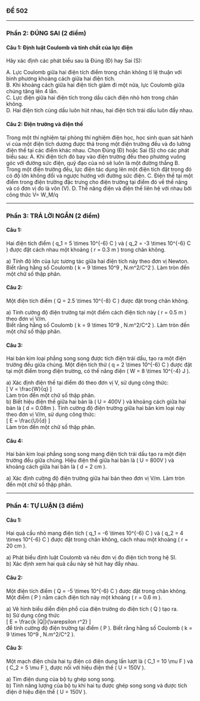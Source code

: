 ### **ĐỀ 502**  

---

### **Phần 2: ĐÚNG SAI (2 điểm)**  

#### **Câu 1: Định luật Coulomb và tính chất của lực điện**  
Hãy xác định các phát biểu sau là Đúng (Đ) hay Sai (S):  

A. Lực Coulomb giữa hai điện tích điểm trong chân không tỉ lệ thuận với bình phương khoảng cách giữa hai điện tích.  
B. Khi khoảng cách giữa hai điện tích giảm đi một nửa, lực Coulomb giữa chúng tăng lên 4 lần.  
C. Lực điện giữa hai điện tích trong dầu cách điện nhỏ hơn trong chân không.  
D. Hai điện tích cùng dấu luôn hút nhau, hai điện tích trái dấu luôn đẩy nhau.  

#### **Câu 2: Điện trường và điện thế**  
Trong một thí nghiệm tại phòng thí nghiệm điện học, học sinh quan sát hành vi của một điện tích dương được thả trong một điện trường đều và đo lường điện thế tại các điểm khác nhau. 
Chọn Đúng (Đ) hoặc Sai (S) cho các phát biểu sau: 
A. Khi điện tích đó bay vào điện trường đều theo phương vuông góc với đường sức điện, quỹ đạo của nó sẽ luôn là một đường thẳng
B. Trong một điện trường đều, lực điện tác dụng lên một điện tích đặt trong đó có độ lớn không đổi và ngược hướng với đường sức điện.
C. Điện thế tại một điểm trong điện trường đặc trưng cho điện trường tại điểm đó về thế năng và có đơn vị đo là vôn (V). 
D. Thế năng điện và điện thế liên hệ với nhau bởi công thức V= W_M/q 

---

### **Phần 3: TRẢ LỜI NGẮN (2 điểm)**  

#### **Câu 1:**  
Hai điện tích điểm \( q_1 = 5 \times 10^{-6} C \) và \( q_2 = -3 \times 10^{-6} C \) được đặt cách nhau một khoảng \( r = 0.3 m \) trong chân không.  

a) Tính độ lớn của lực tương tác giữa hai điện tích này theo đơn vị Newton.  
Biết rằng hằng số Coulomb \( k = 9 \times 10^9 \, N.m^2/C^2 \). Làm tròn đến một chữ số thập phân.  

#### **Câu 2:**  
Một điện tích điểm \( Q = 2.5 \times 10^{-8} C \) được đặt trong chân không.  

a) Tính cường độ điện trường tại một điểm cách điện tích này \( r = 0.5 m \) theo đơn vị V/m.  
Biết rằng hằng số Coulomb \( k = 9 \times 10^9 \, N.m^2/C^2 \). Làm tròn đến một chữ số thập phân.  

#### **Câu 3:**  
Hai bản kim loại phẳng song song được tích điện trái dấu, tạo ra một điện trường đều giữa chúng. Một điện tích thử \( q = 2 \times 10^{-6} C \) được đặt tại một điểm trong điện trường, có thế năng điện \( W = 8 \times 10^{-4} J \).  

a) Xác định điện thế tại điểm đó theo đơn vị V, sử dụng công thức:  
\[
V = \frac{W}{q}
\]  
Làm tròn đến một chữ số thập phân.  
b) Biết hiệu điện thế giữa hai bản là \( U = 400V \) và khoảng cách giữa hai bản là \( d = 0.08m \). Tính cường độ điện trường giữa hai bản kim loại này theo đơn vị V/m, sử dụng công thức:  
\[
E = \frac{U}{d}
\]  
Làm tròn đến một chữ số thập phân.  
#### **Câu 4:**  
Hai bản kim loại phẳng song song mang điện tích trái dấu tạo ra một điện trường đều giữa chúng. Hiệu điện thế giữa hai bản là \( U = 800V \) và khoảng cách giữa hai bản là \( d = 2 cm \).  

a) Xác định cường độ điện trường giữa hai bản theo đơn vị V/m. Làm tròn đến một chữ số thập phân.  

---

### **Phần 4: TỰ LUẬN (3 điểm)**  

#### **Câu 1:**  
Hai quả cầu nhỏ mang điện tích \( q_1 = -6 \times 10^{-6} C \) và \( q_2 = 4 \times 10^{-6} C \) được đặt trong chân không, cách nhau một khoảng \( r = 20 cm \).  

a) Phát biểu định luật Coulomb và nêu đơn vị đo điện tích trong hệ SI.  
b) Xác định xem hai quả cầu này sẽ hút hay đẩy nhau.  

#### **Câu 2:**  
Một điện tích điểm \( Q = -5 \times 10^{-6} C \) được đặt trong chân không. Một điểm \( P \) nằm cách điện tích này một khoảng \( r = 0.6 m \).  

a) Vẽ hình biểu diễn điện phổ của điện trường do điện tích \( Q \) tạo ra.  
b) Sử dụng công thức  
\[
E = \frac{k |Q|}{\varepsilon r^2}
\]  
để tính cường độ điện trường tại điểm \( P \). Biết rằng hằng số Coulomb \( k = 9 \times 10^9 \, N.m^2/C^2 \).  

#### **Câu 3:**  
Một mạch điện chứa hai tụ điện có điện dung lần lượt là \( C_1 = 10 \mu F \) và \( C_2 = 5 \mu F \), được nối với hiệu điện thế \( U = 150V \).  

a) Tìm điện dung của bộ tụ ghép song song.  
b) Tính năng lượng của bộ tụ khi hai tụ được ghép song song và được tích điện ở hiệu điện thế \( U = 150V \).
